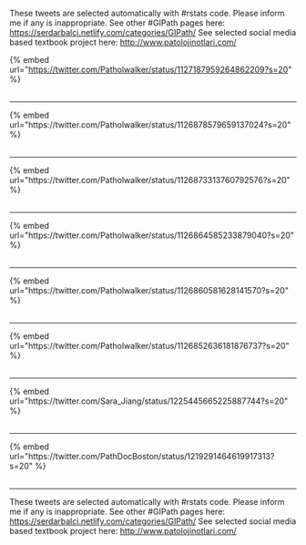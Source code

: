 

These tweets are selected automatically with #rstats code. Please inform me if any is inappropriate.
See other #GIPath pages here: https://serdarbalci.netlify.com/categories/GIPath/ 
See selected social media based textbook project here: http://www.patolojinotlari.com/

{% embed url="https://twitter.com/Patholwalker/status/1127187959264862209?s=20" %}<br>
<br>
<hr>
{% embed url="https://twitter.com/Patholwalker/status/1126878579659137024?s=20" %}<br>
<br>
<hr>
{% embed url="https://twitter.com/Patholwalker/status/1126873313760792576?s=20" %}<br>
<br>
<hr>
{% embed url="https://twitter.com/Patholwalker/status/1126864585233879040?s=20" %}<br>
<br>
<hr>
{% embed url="https://twitter.com/Patholwalker/status/1126860581628141570?s=20" %}<br>
<br>
<hr>
{% embed url="https://twitter.com/Patholwalker/status/1126852636181876737?s=20" %}<br>
<br>
<hr>
{% embed url="https://twitter.com/Sara_Jiang/status/1225445665225887744?s=20" %}<br>
<br>
<hr>
{% embed url="https://twitter.com/PathDocBoston/status/1219291464619917313?s=20" %}<br>
<br>
<hr>


These tweets are selected automatically with #rstats code. Please inform me if any is inappropriate.
See other #GIPath pages here: https://serdarbalci.netlify.com/categories/GIPath/ 
See selected social media based textbook project here: http://www.patolojinotlari.com/
